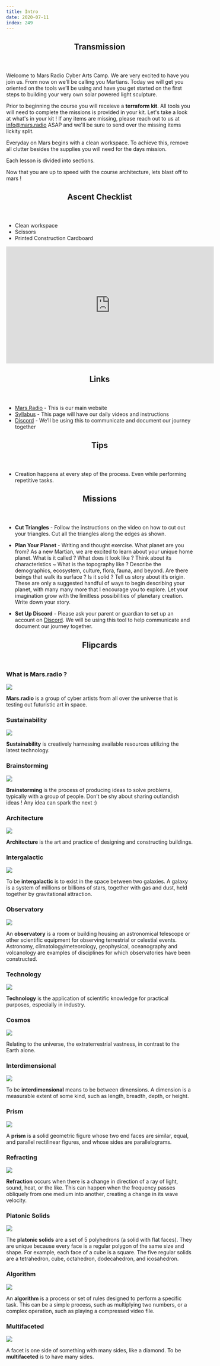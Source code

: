 ```yaml
---
title: Intro
date: 2020-07-11
index: 249
---
```


<section class="class-transmission">
        <header>
                <h2>Transmission</h2>
        </header>
        <p>Welcome to Mars Radio Cyber Arts Camp. We are very excited to have you join us. From now on we’ll be calling you Martians. Today we will get you oriented on the tools we’ll be using and have you get started on the first steps to building your very own solar powered light sculpture.</p>
        <p>Prior to beginning the course you will receieve a <strong>terraform kit</strong>. All tools you will need to complete the missions is provided in your kit. Let's take a look at what's in your kit ! If any items are missing, please reach out to us at <a href="mailto:info@mars.radio">info@mars.radio</a> ASAP and we'll be sure to send over the missing items lickity split.</p>
        <p>Everyday on Mars begins with a clean workspace. To achieve this, remove all clutter besides the supplies you will need for the days mission.</p>
        <p>Each lesson is divided into sections.</p>
        <p>Now that you are up to speed with the course architecture, lets blast off to mars !</p>
</section>
<section class="class-ascent_checklist">
        <header>
                <h2>Ascent Checklist</h2>
        </header>
        <ul>
                <li data-icon="✨">Clean workspace</li>
                <li data-icon="✂️">Scissors</li>
                <li data-icon="📄">Printed Construction Cardboard</li>
        </ul>
</section>
<section class="video">
        <iframe width="560" height="315" src="https://www.youtube.com/embed/y5Yl3jWW4N0" frameborder="0" allow="accelerometer; autoplay; encrypted-media; gyroscope; picture-in-picture" allowfullscreen></iframe>
</section>
<section class="class-links">
        <header>
                <h2>Links</h2>
        </header>
        <ul>
                <li data-icon="🚀"><a href="https://mars.radio">Mars.Radio</a> - This is our main website</li>
                <li data-icon="🚀"><a href="https://mars.radio/syllabus/">Syllabus</a> - This page will have our daily videos and instructions</li>
                <li data-icon="🚀"><a href="https://discord.gg/Pe3FaP">Discord</a> - We’ll be using this to communicate and document our journey together</li>
        </ul>
</section>
<section class="class-tips">
        <header>
                <h2>Tips</h2>
        </header>
        <ul>
                <li data-icon="📌">
                        <p>Creation happens at every step of the process. Even while performing repetitive tasks.</p>
                </li>
        </ul>
</section><!-- end class-tips -->
<section class="class-mission">
        <header>
                <h2>Missions</h2>
        </header>
        <ul>
                <li data-icon="✂️🔺">
                        <p><strong>Cut Triangles</strong> - Follow the instructions on the video on how to cut out your triangles. Cut all the triangles along the edges as shown.</p>
                </li>
                <li data-icon="🖊">
                        <p><strong>Plan Your Planet</strong> - Writing and thought exercise. What planet are you from? As a new Martian, we are excited to learn about your unique home planet. What is it called ? What does it look like ? Think about its characteristics ~ What is the topography like ? Describe the demographics, ecosystem, culture, flora, fauna, and beyond. Are there beings that walk its surface ? Is it solid ? Tell us story about it’s origin. These are only a suggested handful of ways to begin describing your planet, with many many more that I encourage you to explore. Let your imagination grow with the limitless possibilities of planetary creation. Write down your story.</p>
                </li>
                <li data-icon="👽">
                        <p><strong>Set Up Discord</strong> - Please ask your parent or guardian to set up an account on <a href="https://discord.gg/Pe3FaP">Discord</a>. We will be using this tool to help communicate and document our journey together. </p>
                </li>
        </ul>
</section>
<section class="class-keywords">
        <header>
                <h2>Flipcards</h2>
        </header>
        <div class="card">
                <div class="card-front">
                        <h3>What is Mars.radio ?</h3>
                        <div class="image-container">
                                <img src="/img/light_sculpture/keywords/what_is_mars_radio.png">
                        </div>
                </div>
                <div class="card-back">
                        <p><strong>Mars.radio</strong> is a group of cyber artists from all over the universe that is testing out futuristic art in space. </p>
                </div>
        </div><!-- card -->
        <div class="card">
                <div class="card-front">
                        <h3>Sustainability</h3>
                        <div class="image-container">
                                <img src="/img/light_sculpture/keywords/sustainability.jpg">
                        </div>
                </div>
                <div class="card-back">
                        <p><strong>Sustainability</strong> is creatively harnessing available resources utilizing the latest technology. </p>
                </div>
        </div><!-- card -->
        <div class="card">
                <div class="card-front">
                        <h3>Brainstorming</h3>
                        <div class="image-container">
                                <img src="/img/light_sculpture/keywords/brainstorming.jpg">
                        </div>
                </div>
                <div class="card-back">
                        <p><strong>Brainstorming</strong> is the process of producing ideas to solve problems, typically with a group of people. Don’t be shy about sharing outlandish ideas ! Any idea can spark the next :)</p>
                </div>
        </div><!-- card -->
        <div class="card">
                <div class="card-front">
                        <h3>Architecture</h3>
                        <div class="image-container">
                                <img src="/img/light_sculpture/keywords/architecture.jpg">
                        </div>
                </div>
                <div class="card-back">
                        <p><strong>Architecture</strong> is the art and practice of designing and constructing buildings.</p>
                </div>
        </div><!-- card -->
        <div class="card">
                <div class="card-front">
                        <h3>Intergalactic</h3>
                        <div class="image-container">
                                <img src="/img/light_sculpture/keywords/intergalactic.jpg">
                        </div>
                </div>
                <div class="card-back">
                        <p>To be <strong>intergalactic</strong> is to exist in the space between two galaxies. A galaxy is a system of millions or billions of stars, together with gas and dust, held together by gravitational attraction.</p>
                </div>
        </div><!-- card -->
        <div class="card">
                <div class="card-front">
                        <h3>Observatory</h3>
                        <div class="image-container">
                                <img src="/img/light_sculpture/keywords/observatory.jpg">
                        </div>
                </div>
                <div class="card-back">
                        <p>An <strong>observatory</strong> is a room or building housing an astronomical telescope or other scientific equipment for observing terrestrial or celestial events. Astronomy, climatology/meteorology, geophysical, oceanography and volcanology are examples of disciplines for which observatories have been constructed.</p>
                </div>
        </div><!-- card -->
        <div class="card">
                <div class="card-front">
                        <h3>Technology</h3>
                        <div class="image-container">
                                <img src="/img/light_sculpture/keywords/technology.jpg">
                        </div>
                </div>
                <div class="card-back">
                        <p><strong>Technology</strong> is the application of scientific knowledge for practical purposes, especially in industry.</p>
                </div>
        </div><!-- card -->
        <div class="card">
                <div class="card-front">
                        <h3>Cosmos</h3>
                        <div class="image-container">
                                <img src="/img/light_sculpture/keywords/cosmos.jpg">
                        </div>
                </div>
                <div class="card-back">
                        <p>Relating to the universe, the extraterrestrial vastness, in contrast to the Earth alone.</p>
                </div>
        </div><!-- card -->
        <div class="card">
                <div class="card-front">
                        <h3>Interdimensional</h3>
                        <div class="image-container">
                                <img src="/img/light_sculpture/keywords/interdimensional.jpg">
                        </div>
                </div>
                <div class="card-back">
                        <p>To be <strong>interdimensional</strong> means to be between dimensions. A dimension is a measurable extent of some kind, such as length, breadth, depth, or height.</p>
                </div>
        </div><!-- card -->
        <div class="card">
                <div class="card-front">
                        <h3>Prism</h3>
                        <div class="image-container">
                                <img src="/img/light_sculpture/keywords/prism.gif">
                        </div>
                </div>
                <div class="card-back">
                        <p>A <strong>prism</strong> is a solid geometric figure whose two end faces are similar, equal, and parallel rectilinear figures, and whose sides are parallelograms.</p>
                </div>
        </div><!-- card -->
        <div class="card">
                <div class="card-front">
                        <h3>Refracting</h3>
                        <div class="image-container">
                                <img src="/img/light_sculpture/keywords/refraction.jpg">
                        </div>
                </div>
                <div class="card-back">
                        <p><strong>Refraction</strong> occurs when there is a change in direction of a ray of light, sound, heat, or the like. This can happen when the frequency passes obliquely from one medium into another, creating a change in its wave velocity.</p>
                </div>
        </div><!-- card -->
        <div class="card">
                <div class="card-front">
                        <h3>Platonic Solids</h3>
                        <div class="image-container">
                                <img src="/img/light_sculpture/keywords/platonic_solids.jpg">
                        </div>
                </div>
                <div class="card-back">
                        <p>The <strong>platonic solids</strong> are a set of 5 polyhedrons (a solid with flat faces). They are unique because every face is a regular polygon of the same size and shape. For example, each face of a cube is a square. The five regular solids are a tetrahedron, cube, octahedron, dodecahedron, and icosahedron.</p>
                </div>
        </div><!-- card -->
        <div class="card">
                <div class="card-front">
                        <h3>Algorithm</h3>
                        <div class="image-container">
                                <img src="/img/light_sculpture/keywords/algorithm.jpg">
                        </div>
                </div>
                <div class="card-back">
                        <p>An <strong>algorithm</strong> is a process or set of rules designed to perform a specific task. This can be a simple process, such as multiplying two numbers, or a complex operation, such as playing a compressed video file.</p>
                </div>
        </div><!-- card -->
        <div class="card">
                <div class="card-front">
                        <h3>Multifaceted</h3>
                        <div class="image-container">
                                <img src="/img/light_sculpture/keywords/multifaceted.jpg">
                        </div>
                </div>
                <div class="card-back">
                        <p>A facet is one side of something with many sides, like a diamond. To be <strong>multifaceted</strong> is to have many sides.</p>
                </div>
        </div><!-- card -->
</section><!-- class-keywords -->
